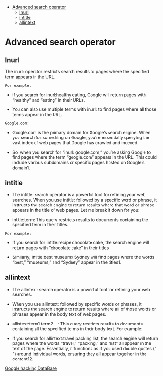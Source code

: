 
<!-- TOC -->

- [Advanced search operator](#advanced-search-operator)
    - [Inurl](#inurl)
    - [intitle](#intitle)
    - [allintext](#allintext)

<!-- /TOC -->


# Advanced search operator


## Inurl


The inurl: operator restricts search results to pages where the specified term appears in the URL.

`For example,`

- if you search for inurl:healthy eating, Google will return pages with “healthy” and “eating” in their URLs.

- You can also use multiple terms with inurl: to find pages where all those terms appear in the URL.


`Google.com:`

- Google.com is the primary domain for Google’s search engine.
When you search for something on Google, you’re essentially querying the vast index of web pages that Google has crawled and indexed.


- So, when you search for “inurl: google.com,” you’re asking Google to find pages where the term “google.com” appears in the URL. This could include various subdomains or specific pages hosted on Google’s domain1.




## intitle


- The intitle: search operator is a powerful tool for refining your web searches. When you use intitle: followed by a specific word or phrase, it instructs the search engine to return results where that word or phrase appears in the title of web pages. Let me break it down for you:

- intitle:term: This query restricts results to documents containing the specified term in their titles. 


`For example:`

- If you search for intitle:recipe chocolate cake, the search engine will return pages with “chocolate cake” in their titles.

- Similarly, intitle:best museums Sydney will find pages where the words “best,” “museums,” and “Sydney” appear in the titles1.


##  allintext

- The allintext: search operator is a powerful tool for refining your web searches. 

- When you use allintext: followed by specific words or phrases, it instructs the search engine to return results where all of those words or phrases appear in the body text of web pages. 

- allintext:term1 term2 ...: This query restricts results to documents containing all the specified terms in their body text. For example:

- If you search for allintext:travel packing list, the search engine will return pages where the words “travel,” 
“packing,” and “list” all appear in the text of the page.
Essentially, it functions as if you used double quotes (" ") around individual words, ensuring they all appear together in the content12.




<a href="https://www.exploit-db.com/google-hacking-database">Google hacking DataBase</a>